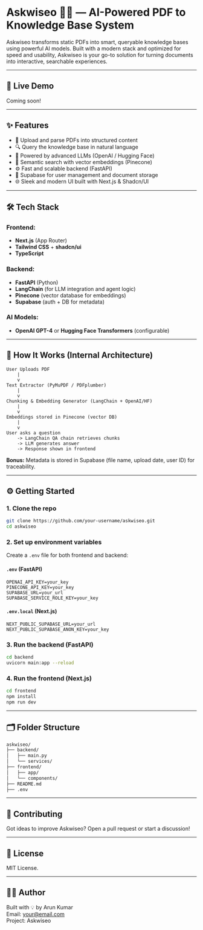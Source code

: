 # Askwiseo 🧠📄 — AI-Powered PDF to Knowledge Base System

Askwiseo transforms static PDFs into smart, queryable knowledge bases using powerful AI models. Built with a modern stack and optimized for speed and usability, Askwiseo is your go-to solution for turning documents into interactive, searchable experiences.

---

## 🚀 Live Demo

Coming soon!

---

## ✨ Features

- 📄 Upload and parse PDFs into structured content
- 🔍 Query the knowledge base in natural language
- 🤖 Powered by advanced LLMs (OpenAI / Hugging Face)
- 🧠 Semantic search with vector embeddings (Pinecone)
- ⚙️ Fast and scalable backend (FastAPI)
- 💾 Supabase for user management and document storage
- 🌐 Sleek and modern UI built with Next.js & Shadcn/UI

---

## 🛠 Tech Stack

### Frontend:
- **Next.js** (App Router)
- **Tailwind CSS** + **shadcn/ui**
- **TypeScript**

### Backend:
- **FastAPI** (Python)
- **LangChain** (for LLM integration and agent logic)
- **Pinecone** (vector database for embeddings)
- **Supabase** (auth + DB for metadata)

### AI Models:
- **OpenAI GPT-4** or **Hugging Face Transformers** (configurable)

---

## 🧬 How It Works (Internal Architecture)

```
User Uploads PDF 
    | 
    v 
Text Extractor (PyMuPDF / PDFplumber) 
    | 
    v 
Chunking & Embedding Generator (LangChain + OpenAI/HF) 
    | 
    v 
Embeddings stored in Pinecone (vector DB) 
    | 
    v 
User asks a question 
    -> LangChain QA chain retrieves chunks 
    -> LLM generates answer 
    -> Response shown in frontend
```

**Bonus:** Metadata is stored in Supabase (file name, upload date, user ID) for traceability.

---

## ⚙️ Getting Started

### 1. Clone the repo

```bash
git clone https://github.com/your-username/askwiseo.git
cd askwiseo
```

### 2. Set up environment variables

Create a `.env` file for both frontend and backend:

#### `.env` (FastAPI)

```env
OPENAI_API_KEY=your_key
PINECONE_API_KEY=your_key
SUPABASE_URL=your_url
SUPABASE_SERVICE_ROLE_KEY=your_key
```

#### `.env.local` (Next.js)

```env
NEXT_PUBLIC_SUPABASE_URL=your_url
NEXT_PUBLIC_SUPABASE_ANON_KEY=your_key
```

### 3. Run the backend (FastAPI)

```bash
cd backend
uvicorn main:app --reload
```

### 4. Run the frontend (Next.js)

```bash
cd frontend
npm install
npm run dev
```

---

## 🗂 Folder Structure

```bash
askwiseo/
├── backend/
│   ├── main.py
│   └── services/
├── frontend/
│   ├── app/
│   └── components/
├── README.md
├── .env
```

---

## 🤝 Contributing

Got ideas to improve Askwiseo? Open a pull request or start a discussion!

---

## 📄 License

MIT License.

---

## 🙋‍♂️ Author

Built with 💡 by Arun Kumar  
Email: your@email.com  
Project: Askwiseo
